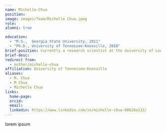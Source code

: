 ```yaml
---
name: Michelle-Chua
position: 
image: images/Team/Michelle Chua.jpeg
role: 
alumni: true

education:
  - "M.S.,  Georgia State University, 2011"
  - "Ph.D., University of Tennessee-Knoxville, 2018"
brief-position: Currently a research scientist at the University of Louisville
brief-desc: 
redirect from:
  - author/michelle-chua  
affiliation: University of Tennessee-Knoxville
aliases:
  - M. Chua
  - M Chua
  - Michelle Chua
links:
  home-page: 
  orcid:
  email:
  linkedin: https://www.linkedin.com/in/michelle-chua-08620a132/
---
```


lorem ipsum
